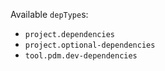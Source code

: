 Available `depType`s:

- `project.dependencies`
- `project.optional-dependencies`
- `tool.pdm.dev-dependencies`

